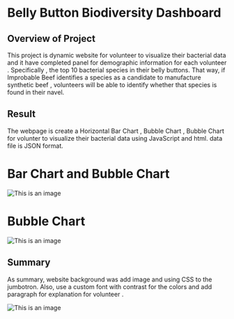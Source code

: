 # Belly Button Biodiversity Dashboard

## Overview of Project

This project is  dynamic website for volunteer to  visualize their  bacterial data and it have completed panel for demographic information for each volunteer . Specifically , the top 10 bacterial species in their belly buttons. That way, if Improbable Beef identifies a species as a candidate to manufacture synthetic beef , volunteers will be able to identify whether that species is found in their navel.

## Result 
The webpage is create a Horizontal Bar Chart , Bubble Chart , Bubble Chart for volunter to  visualize their  bacterial data using  JavaScript and html.
data file is JSON format.

# Bar Chart and  Bubble Chart 

![This is an image]( https://github.com/NadaAdem/plotydiploys/blob/main/Resources/home1.png)

# Bubble Chart

![This is an image](https://github.com/NadaAdem/plotydiploys/blob/main/Resources/home2.png)

## Summary 

As summary, website background was add image and using CSS to the jumbotron.
Also, use a custom font with contrast for the colors and add  paragraph for explanation for  volunteer .
 
![This is an image](https://github.com/NadaAdem/plotydiploys/blob/main/Resources/update.png)
